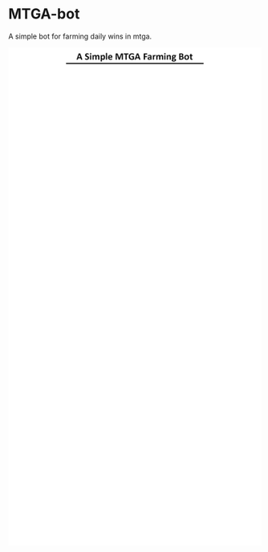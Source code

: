 # MTGA-bot
A simple bot for farming daily wins in mtga.

![logo](https://raw.githubusercontent.com/Patsa-code/MTGA-bot/master/.github/MTGA_Bot.png?raw=true)
